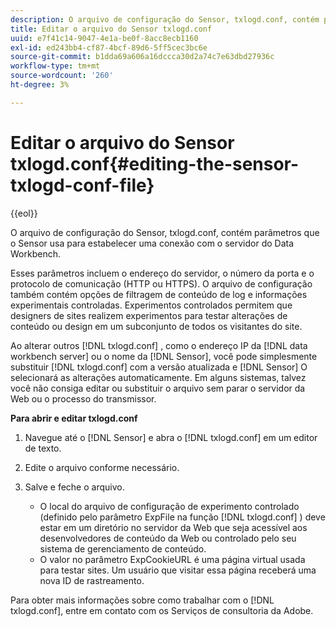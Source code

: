 ```yaml
---
description: O arquivo de configuração do Sensor, txlogd.conf, contém parâmetros que o Sensor usa para estabelecer uma conexão com o servidor do Data Workbench.
title: Editar o arquivo do Sensor txlogd.conf
uuid: e7f41c14-9047-4e1a-be0f-8acc8ecb1160
exl-id: ed243bb4-cf87-4bcf-89d6-5ff5cec3bc6e
source-git-commit: b1dda69a606a16dccca30d2a74c7e63dbd27936c
workflow-type: tm+mt
source-wordcount: '260'
ht-degree: 3%

---
```


# Editar o arquivo do Sensor txlogd.conf{#editing-the-sensor-txlogd-conf-file}

{{eol}}

O arquivo de configuração do Sensor, txlogd.conf, contém parâmetros que o Sensor usa para estabelecer uma conexão com o servidor do Data Workbench.

Esses parâmetros incluem o endereço do servidor, o número da porta e o protocolo de comunicação (HTTP ou HTTPS). O arquivo de configuração também contém opções de filtragem de conteúdo de log e informações experimentais controladas. Experimentos controlados permitem que designers de sites realizem experimentos para testar alterações de conteúdo ou design em um subconjunto de todos os visitantes do site.

Ao alterar outros [!DNL txlogd.conf] , como o endereço IP da [!DNL data workbench server] ou o nome da [!DNL Sensor], você pode simplesmente substituir [!DNL txlogd.conf] com a versão atualizada e [!DNL Sensor] O selecionará as alterações automaticamente. Em alguns sistemas, talvez você não consiga editar ou substituir o arquivo sem parar o servidor da Web ou o processo do transmissor.

**Para abrir e editar txlogd.conf**

1. Navegue até o [!DNL Sensor] e abra o [!DNL txlogd.conf] em um editor de texto.
1. Edite o arquivo conforme necessário.
1. Salve e feche o arquivo.

   * O local do arquivo de configuração de experimento controlado (definido pelo parâmetro ExpFile na função [!DNL txlogd.conf] ) deve estar em um diretório no servidor da Web que seja acessível aos desenvolvedores de conteúdo da Web ou controlado pelo seu sistema de gerenciamento de conteúdo.
   * O valor no parâmetro ExpCookieURL é uma página virtual usada para testar sites. Um usuário que visitar essa página receberá uma nova ID de rastreamento.

Para obter mais informações sobre como trabalhar com o [!DNL txlogd.conf], entre em contato com os Serviços de consultoria da Adobe.

